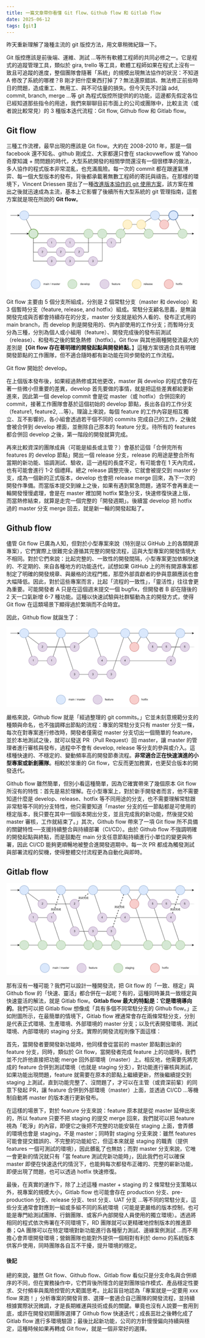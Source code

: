 ```yaml
---
title: 一篇文章帶你看懂 Git flow、Github flow 和 Gitlab flow
date: 2025-06-12
tags: [git]
---
```


昨天重新理解了幾種主流的 git 版控方法，用文章稍微紀錄一下。

Git 版控應該是前後端、運維、測試 ...等所有軟體工程師的共同必修之一。它是程式的追蹤管理工具，類似於 gira, trello 等工具，軟體工程師如果在程式上沒有一致且可追蹤的進度，整個團隊會隨著「系統」的規模出現無法協作的狀況：不知道 A 修改了系統的哪裡？B 剛才把什麼東西打掉了？無法還原錯誤、無法修正前些時日的問題，造成重工、無用工、與不可估量的損失。但今天先不討論 add, commit, branch, merge ...等 git 為程式版控所提供的的功能，這邊都先假定各位已經知道那些指令的用途，我們來聊聊目前市面上的公司或團隊中，比較主流（或者說比較常見）的 3 種版本迭代流程：Git flow, Github flow 和 Gitlab flow。

## Git flow

三種工作流裡，最早出現的應該是 Git flow。大約在 2008-2010 年，那是一個 facebook 還不知名、github 剛成立、大家都還只會在 stackovweflow 或 Yahoo 奇摩知識 + 問問題的時代，大型系統開發的相關學問還沒有一個很標準的做法，多人協作的程式版本非常混亂，也充滿風險。每一次的 commit 都在跟運氣博弈、每一個大型版本的發布，背後都承載著無數工程師的寄託與禱告。在那樣的環境下，Vincent Driessen 提出了一種[改進版本協作的 git 使用方案](https://nvie.com/posts/a-successful-git-branching-model/)，該方案在推出之後就迅速成為主流，基本上它影響了後續所有大型系統的 git 管理指南，這套方案就是現在所說的 **Git flow**。

![Git flow 流程圖](images/git-work-flows-in-one-guide/git-flow.png)

Git flow 主要由 5 個分支所組成，分別是 2 個常駐分支（master 和 develop）和 3 個暫時分支（feature, release, and hotfix）組成。常駐分支顧名思義，是無論開發完成與否都會持續存在的分支，master 分支就是給外人看的、發布正式用的 main branch，而 develop 則是開發用的、供內部使用的工作分支；而暫時分支分為三種，分別為個人或小組用（feature）、開發完成後的發布前測試（release）、和發布之後的緊急熱修（hotfix）。Git flow 與其他兩種開發流最大的差別是【**Git flow 存在著明確的開發起點與開發終點**。】這種方案很適合具有明確開發節點的工作團隊，但不適合隨時都有新功能在同步開發的工作流程。

Git flow 開始於 develop。

在上個版本發布後，如果經過熱修或其他更改，master 與 develop 的程式會存在著一些微小但重要的差異，develop 首先要做的事情，就是把這些差異都給更新進來，因此第一個 develop commit 會是從 master（或 hotfix）合併回來的 commit，接著工作團隊會基於這個初始的 develop 節點，長出各自的工作分支（feature1, feature2, ...等）。理論上來說，每個 feature 的工作內容是相互獨立、互不影響的，各小組會透過若干個不同的 commits 完成自己的工作，之後就會被合併到 develop 裡面，並刪除自己原本的 feature 分支。待所有的 features 都合併回 develop 之後，第一階段的開發就算完成。

再來比較資深的團隊成員（可能是組長或主管？）會基於這個「合併完所有 features 的 develop 節點」開出一個 release 分支，release 的用途是整合所有當期的新功能、協調測試、驗收，這一過程的長度不定，有可能會在 1 天內完成，也有可能會進行 1-2 個禮拜。總之 release 調整完後，它就會被提交到 master 分支，成為一個新的正式版本，develop 也會把 release merge 回來，為下一次的開發作準備。而當版本提交到線上之後，如果有遇到緊急問題，通常不會再重走一輪開發慢慢處理，會是在 master 裡加開 hotfix 緊急分支，快速修復快速上版，而當熱修結束，就算是走完一個完整的「開發週期」。後續當 develop 把 hotfix 過的 master 分支 merge 回去，就是新一輪的開發起點了。

## Github flow

儘管 Git flow 已廣為人知，但對於小型專案來說（特別是以 GitHub 上的各類開源專案），它們實際上很難完全遵循其完整的開發流程，這與大型專案的開發情境大不相同。對於它們來說：比起完整的、一致性的開發間隔，小型專案更加依賴快速的、不定期的、來自各種地方的功能迭代，試想如果 GitHub 上的所有開源專案都制定了明確的開發規章、與嚴格的流程門檻，那麼外部貢獻者的參與意願應該也會大幅降低。因此，對於這些專案而言，比起「流程的一致性」，「靈活性」往往會更為重要。可能開發者 A 只是在這個週末提交一個 bugfix，但開發者 B 卻在隨後的 2 天一口氣新增 6-7 種功能。這種以快速試驗與社群驅動為主的開發方式，使得 Git flow 在這類場景下顯得過於繁瑣而不合時宜。

因此，Github flow 就誕生了：

![Github flow 流程圖](images/git-work-flows-in-one-guide/github-flow.png)

嚴格來說，Github flow 就是「經過整理的 git commits。」它並未刻意規範分支的種類與命名，也不強調釋出節點的流程：專案的常駐分支只有 master 分支一條，每次在對專案進行修改時，開發者僅需從 master 分支切出一個簡單的 feature，並於本地測試之後，就可以發送 PR（Pull Request）回 master，讓 master 的管理者進行審核與發布，過程中不會有 develop, release 等分支的參與或介入。這樣種快速的、不穩定的、變動頻率高的開發節奏流程。**非常適合正在快速演進的小型專案或新創團隊**。相較於笨重的 Git flow，它反而更加務實，也更契合版本的開發迭代。

Github flow 雖然簡單，但別小看這種簡單，因為它確實帶來了幾個原本 Git flow 所沒有的特性：首先是易於理解。在小型專案上，對於新手開發者而言，他不需要知道什麼是 develop、release、hotfix 等不同用途的分支，也不需要理解常駐跟非常駐等不同的分支特性，他只需要知道「master 分支的任一節點都是可使用的穩定版本，我只要在其中一個版本開出分支，並且完成我的新功能，然後提交給 master 審核，工作就結束了。」其次，Github flow 帶來了一項 Git flow 所不具備的關鍵特性──支援持續整合與持續部署（CI/CD）。由於 Github flow 不強調明確的開發起點與終點，而是鼓勵在 main 分支任意節點持續進行小單位的變更與佈署，因此 CI/CD 能夠更順暢地被整合進開發週期中。每一次 PR 都成為觸發測試與部署流程的契機，使得整體交付流程更為自動化與即時。

## Gitlab flow

![Gitlab flow 流程圖](images/git-work-flows-in-one-guide/gitlab-flow.png)

那有沒有一種可能？我們可以設計一種開發流，把 Git flow 的「一致、穩定」與 Github flow 的「快速、靈活」都合併在一起呢？有的，這種同時兼具一致穩定與快速靈活的解法，就是 Gitlab flow。**Gitlab flow 最大的特點是：它是環境導向的**。我們可以把 Gitlab flow 想像成「具有多個不同常駐分支的 Github flow。」正如附圖所示，在最簡單的情境下，Gitlab flow 裡通常會存在兩條常駐分支，分別是代表正式環境、生產環境、外部環境的 master 分支；以及代表開發環境、測試環境、內部環境的 staging 分支。實際的開發流程則像下面這樣：

首先，當開發者要開發新功能時，他同樣會從當前的 master 節點劃出新的 feature 分支，同時，類似於 Git flow，當開發者完成 feature 上的功能時，我們並不允許他直接把功能 merge 回外部環境（master）上。相反地，他需要先將完成的 feature 合併到測試環境（也就是 staging 分支），對功能進行審核與測試，如果功能出現問題，feature 就需要在原本的節點上繼續更新，然後繼續提交到 staging 上測試，直到功能完整了、沒問題了，才可以在主管（或資深前輩）的同意下發起 PR，讓 feature 合併到外部環境（master）上面，並透過 CI/CD ...等機制自動將 master 的版本進行更新發布。

在這樣的場景下，對於 feature 分支來說：feature 原本就是從 master 延伸出來的，所以 feature 只要不把 staging 的提交 merge 回來，我們就可以把 feature 視為「乾淨」的內容，即便它之後把不完整的功能安裝在 staging 上面，會弄髒的環境也會是 staging，不是 master；同時對 staging 分支來說：雖然 features 可能會提交錯誤的、不完整的功能給它，但這本來就是 staging 的職責（提供 features 一個可測試的環境），因此髒亂了也無妨；而對 master 分支來說，它唯一會更新的情況就只有「當 feature 測試完新功能時」，因此我們也可以確保 master 即便在快速迭代的情況下，也能夠每次都發布正確的、完整的嶄新功能，即便出現了問題，也可以透過 hotfix 快速修復。

最後，在真實的運作下，除了上述這種 master + staging 的 2 條常駐分支策略以外，視專案的規模大小，Gitlab flow 也可能會存在 production 分支、pre-production 分支、release 分支、test 分支、UAT 分支 ...等不同的常駐分支，這些分支通常會對應到一組或多組不同的系統環境（可能是更嚴格的版本控制，也可能是專門給測試團隊、行銷團隊、或客戶內部開發人員使用的獨立環境）。透過將相同的程式依次佈署在不同環境下，RD 團隊就可以更精確地控制版本的推進節奏；QA 團隊可以在特定環境對新功能進行各種壓力測試、邊緣案例測試 ...而不用擔心會弄壞開發環境；營銷團隊也能對外提供一個相對有利於 demo 的系統版本供客戶使用，同時團隊各自互不干擾，提升環境的穩定。

#### 後記

總的來說，雖然 Git flow、Github flow、Gitlab flow 看似只是分支命名與合併順序的不同，但在實務操作中，它們背後所隱含的是對團隊協作模式、產品穩定性要求、交付頻率與風險控管的大範圍思考。比起盲目地認為「專案就是一定要用 xxx flow 來跑！」分析專案的開發背景、選擇一套適合自己團隊的開發流程，並持續根據實際狀況微調，才是長期維運與技術成長的關鍵。畢竟也沒有人說要一套用到底，或許在開發初期團隊選擇了 Github flow 快速迭代；成長茁壯之後轉化成了 Gitlab flow 進行多環境驗證；最後比起新功能，公司的方針慢慢偏向持續與穩定，這種時候如果再轉成 Git flow，就是一個非常好的選擇。